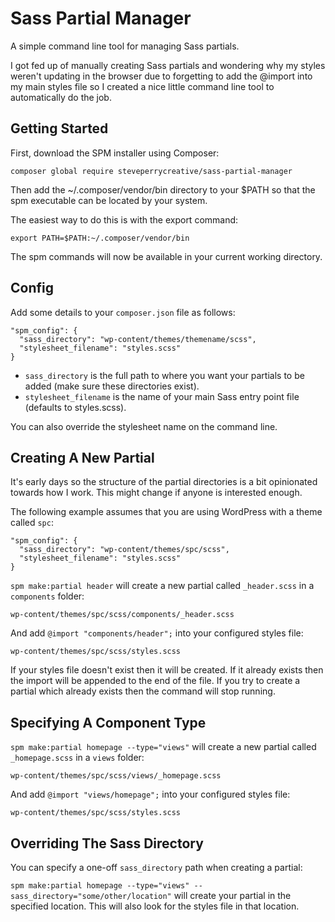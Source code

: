 # Sass Partial Manager
A simple command line tool for managing Sass partials.

I got fed up of manually creating Sass partials and wondering why my styles weren't updating in the browser due to forgetting to add the @import into my main styles file so I created a nice little command line tool to automatically do the job.

## Getting Started

First, download the SPM installer using Composer:

`composer global require steveperrycreative/sass-partial-manager`

Then add the ~/.composer/vendor/bin directory to your $PATH so that the spm executable can be located by your system.

The easiest way to do this is with the export command:

`export PATH=$PATH:~/.composer/vendor/bin`

The spm commands will now be available in your current working directory.

## Config

Add some details to your `composer.json` file as follows:

```
"spm_config": {
  "sass_directory": "wp-content/themes/themename/scss",
  "stylesheet_filename": "styles.scss"
}
```

- `sass_directory` is the full path to where you want your partials to be added (make sure these directories exist).
- `stylesheet_filename` is the name of your main Sass entry point file (defaults to styles.scss).

You can also override the stylesheet name on the command line.

## Creating A New Partial

It's early days so the structure of the partial directories is a bit opinionated towards how I work. This might change if anyone is interested enough.

The following example assumes that you are using WordPress with a theme called `spc`:

```
"spm_config": {
  "sass_directory": "wp-content/themes/spc/scss",
  "stylesheet_filename": "styles.scss"
}
```

`spm make:partial header` will create a new partial called `_header.scss` in a `components` folder:

`wp-content/themes/spc/scss/components/_header.scss`

And add `@import "components/header";` into your configured styles file:

`wp-content/themes/spc/scss/styles.scss`

If your styles file doesn't exist then it will be created. If it already exists then the import will be appended to the end of the file. If you try to create a partial which already exists then the command will stop running.

## Specifying A Component Type

`spm make:partial homepage --type="views"` will create a new partial called `_homepage.scss` in a `views` folder:

`wp-content/themes/spc/scss/views/_homepage.scss`

And add `@import "views/homepage";` into your configured styles file:

`wp-content/themes/spc/scss/styles.scss`

## Overriding The Sass Directory

You can specify a one-off `sass_directory` path when creating a partial:

`spm make:partial homepage --type="views" --sass_directory="some/other/location"` will create your partial in the specified location. This will also look for the styles file in that location.
